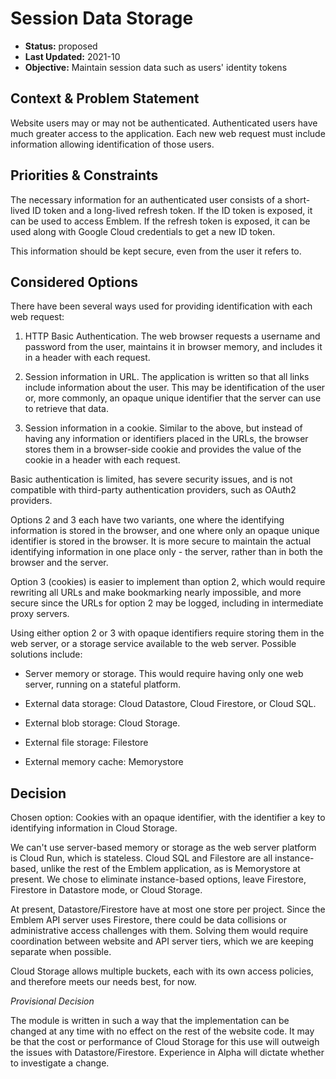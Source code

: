 # Session Data Storage

* **Status:** proposed
* **Last Updated:** 2021-10
* **Objective:** Maintain session data such as users' identity tokens

## Context & Problem Statement

Website users may or may not be authenticated. Authenticated users have much
greater access to the application. Each new web request must include information
allowing identification of those users.

## Priorities & Constraints

The necessary information for an authenticated user consists of a short-lived
ID token and a long-lived refresh token. If the ID token is exposed, it can
be used to access Emblem. If the refresh token is exposed, it can be used along
with Google Cloud credentials to get a new ID token.

This information should be kept secure, even from the user it refers to.

## Considered Options

There have been several ways used for providing identification with each
web request:

1.  HTTP Basic Authentication. The web browser requests a username and password
    from the user, maintains it in browser memory, and includes it in a header
    with each request.

2.  Session information in URL. The application is written so that all links
    include information about the user. This may be identification of the user
    or, more commonly, an opaque unique identifier that the server can use to
    retrieve that data.

3.  Session information in a cookie. Similar to the above, but instead of having
    any information or identifiers placed in the URLs, the browser stores them
    in a browser-side cookie and provides the value of the cookie in a header
    with each request.

Basic authentication is limited, has severe security issues, and is not compatible
with third-party authentication providers, such as OAuth2 providers.

Options 2 and 3 each have two variants, one where the identifying information is
stored in the browser, and one where only an opaque unique identifier is
stored in the browser. It is more secure to maintain the actual identifying
information in one place only - the server, rather than in both the browser and
the server.

Option 3 (cookies) is easier to implement than option 2, which would require
rewriting all URLs and make bookmarking nearly impossible, and more secure
since the URLs for option 2 may be logged, including in intermediate proxy servers.

Using either option 2 or 3 with opaque identifiers require storing them in
the web server, or a storage service available to the web server. Possible
solutions include:

* Server memory or storage. This would require having only one web server,
  running on a stateful platform.

* External data storage: Cloud Datastore, Cloud Firestore, or Cloud SQL.

* External blob storage: Cloud Storage.

* External file storage: Filestore

* External memory cache: Memorystore

## Decision

Chosen option: Cookies with an opaque identifier, with the identifier a key
to identifying information in Cloud Storage.

We can't use server-based memory or storage as the web server platform is
Cloud Run, which is stateless. Cloud SQL and Filestore are all instance-based,
unlike the rest of the Emblem application, as is Memorystore at present. We
chose to eliminate instance-based options, leave Firestore, Firestore in
Datastore mode, or Cloud Storage.

At present, Datastore/Firestore have at most one store per project. Since
the Emblem API server uses Firestore, there could be data collisions or
administrative access challenges with them. Solving them would require coordination
between website and API server tiers, which we are keeping separate when
possible.

Cloud Storage allows multiple buckets, each with its own access policies, and
therefore meets our needs best, for now.

*Provisional Decision*

The module is written in such a way
that the implementation can be changed at any time with no effect on the rest
of the website code. It may be that the cost or performance of Cloud Storage
for this use will outweigh the issues with Datastore/Firestore. Experience in
Alpha will dictate whether to investigate a change.
